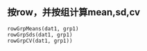 ## 按row，并按组计算mean,sd,cv
```
rowGrpMeans(dat1, grp1)
rowGrpSds(dat1, grp1)
rowGrpCV(dat1, grp1))
```
